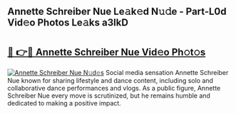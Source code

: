 ## Annette Schreiber Nue Le𝚊k𝚎d N𝚞𝚍e - Part-L0d Vid𝚎o Photos Le𝚊ks a3lkD

# <h2><a href="http://fb03ts.evod.top/?m=Annette+Schreiber+Nue">🔗 👉🔴 Annette Schreiber Nue Vid𝚎o Ph𝚘t𝚘s</a></h2>

[![Annette Schreiber Nue N𝚞d𝚎s](https://i.imgur.com/8V9OHl7.gif)](http://fb03ts.evod.top/?m=Annette+Schreiber+Nue)
Social media sensation Annette Schreiber Nue known for sharing lifestyle and dance content, including solo and collaborative dance performances and vlogs. As a public figure, Annette Schreiber Nue every move is scrutinized, but he remains humble and dedicated to making a positive impact. 
